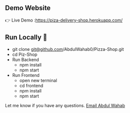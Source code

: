 



## Demo Website
👉 Live Demo :https://piza-delivery-shop.herokuapp.com/

## Run Locally 🚀

- git clone git@github.com/AbdulWahab0/Pizza-Shop.git
- cd Piz-Shop
- Run Backend
  - npm install
  - npm start
- Run Frontend
  - open new terminal
  - cd frontend
  - npm install
  - npm start

Let me know if you have any questions. [Email Abdul Wahab ](mailto:wahab3060h@gmail.com)

